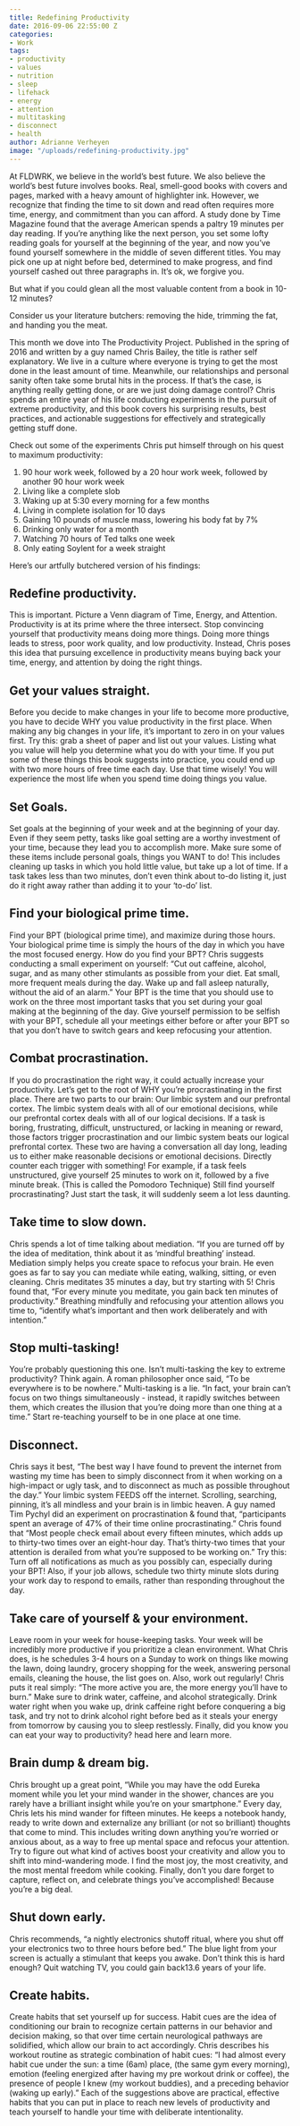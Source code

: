 ```yaml
---
title: Redefining Productivity
date: 2016-09-06 22:55:00 Z
categories:
- Work
tags:
- productivity
- values
- nutrition
- sleep
- lifehack
- energy
- attention
- multitasking
- disconnect
- health
author: Adrianne Verheyen
image: "/uploads/redefining-productivity.jpg"
---
```


At FLDWRK, we believe in the world’s best future. We also believe the world’s best future involves books. Real, smell-good books with covers and pages, marked with a heavy amount of highlighter ink. However, we recognize that finding the time to sit down and read often requires more time, energy, and commitment than you can afford.<!-- more --> A study done by Time Magazine found that the average American spends a paltry 19 minutes per day reading. If you’re anything like the next person, you set some lofty reading goals for yourself at the beginning of the year, and now you’ve found yourself somewhere in the middle of seven different titles. You may pick one up at night before bed, determined to make progress, and find yourself cashed out three paragraphs in. It’s ok, we forgive you.

But what if you could glean all the most valuable content from a book in 10-12 minutes?

Consider us your literature butchers: removing the hide, trimming the fat, and handing you the meat.

This month we dove into The Productivity Project. Published in the spring of 2016 and written by a guy named Chris Bailey, the title is rather self explanatory. We live in a culture where everyone is trying to get the most done in the least amount of time. Meanwhile, our relationships and personal sanity often take some brutal hits in the process. If that’s the case, is anything really getting done, or are we just doing damage control? Chris spends an entire year of his life conducting experiments in the pursuit of extreme productivity, and this book covers his surprising results, best practices, and actionable suggestions for effectively and strategically getting stuff done.

Check out some of the experiments Chris put himself through on his quest to maximum productivity:

1. 90 hour work week, followed by a 20 hour work week, followed by another 90 hour work week
2. Living like a complete slob
3. Waking up at 5:30 every morning for a few months
4. Living in complete isolation for 10 days
5. Gaining 10 pounds of muscle mass, lowering his body fat by 7%
6. Drinking only water for a month
7. Watching 70 hours of Ted talks one week
8. Only eating Soylent for a week straight


Here’s our artfully butchered version of his findings:

## Redefine productivity.
This is important. Picture a Venn diagram of Time, Energy, and Attention. Productivity is at its prime where the three intersect. Stop convincing yourself that productivity means doing more things. Doing more things leads to stress, poor work quality, and low productivity. Instead, Chris poses this idea that pursuing excellence in productivity means buying back your time, energy, and attention by doing the right things.

## Get your values straight.
Before you decide to make changes in your life to become more productive, you have to decide WHY you value productivity in the first place. When making any big changes in your life, it’s important to zero in on your values first. Try this: grab a sheet of paper and list out your values. Listing what you value will help you determine what you do with your time. If you put some of these things this book suggests into practice, you could end up with two more hours of free time each day. Use that time wisely! You will experience the most life when you spend time doing things you value.

## Set Goals.
Set goals at the beginning of your week and at the beginning of your day. Even if they seem petty, tasks like goal setting are a worthy investment of your time, because they lead you to accomplish more. Make sure some of these items include personal goals, things you WANT to do! This includes cleaning up tasks in which you hold little value, but take up a lot of time. If a task takes less than two minutes, don’t even think about to-do listing it, just do it right away rather than adding it to your ‘to-do’ list.

## Find your biological prime time.
Find your BPT (biological prime time), and maximize during those hours. Your biological prime time is simply the hours of the day in which you have the most focused energy. How do you find your BPT? Chris suggests conducting a small experiment on yourself: “Cut out caffeine, alcohol, sugar, and as many other stimulants as possible from your diet. Eat small, more frequent meals during the day. Wake up and fall asleep naturally, without the aid of an alarm.” Your BPT is the time that you should use to work on the three most important tasks that you set during your goal making at the beginning of the day. Give yourself permission to be selfish with your BPT, schedule all your meetings either before or after your BPT so that you don’t have to switch gears and keep refocusing your attention.

## Combat procrastination.
If you do procrastination the right way, it could actually increase your productivity. Let’s get to the root of WHY you’re procrastinating in the first place. There are two parts to our brain: Our limbic system and our prefrontal cortex. The limbic system deals with all of our emotional decisions, while our prefrontal cortex deals with all of our logical decisions. If a task is boring, frustrating, difficult, unstructured, or lacking in meaning or reward, those factors trigger procrastination and our limbic system beats our logical prefrontal cortex. These two are having a conversation all day long, leading us to either make reasonable decisions or emotional decisions. Directly counter each trigger with something! For example, if a task feels unstructured, give yourself 25 minutes to work on it, followed by a five minute break. (This is called the Pomodoro Technique) Still find yourself procrastinating? Just start the task, it will suddenly seem a lot less daunting.

## Take time to slow down.
Chris spends a lot of time talking about mediation. “If you are turned off by the idea of meditation, think about it as ‘mindful breathing’ instead. Mediation simply helps you create space to refocus your brain. He even goes as far to say you can mediate while eating, walking, sitting, or even cleaning. Chris meditates 35 minutes a day, but try starting with 5! Chris found that, “For every minute you meditate, you gain back ten minutes of productivity.” Breathing mindfully and refocusing your attention allows you time to, “identify what’s important and then work deliberately and with intention.”

## Stop multi-tasking!
You’re probably questioning this one. Isn’t multi-tasking the key to extreme productivity? Think again. A roman philosopher once said, “To be everywhere is to be nowhere.” Multi-tasking is a lie. “In fact, your brain can’t focus on two things simultaneously - instead, it rapidly switches between them, which creates the illusion that you’re doing more than one thing at a time.” Start re-teaching yourself to be in one place at one time.

## Disconnect.
Chris says it best, “The best way I have found to prevent the internet from wasting my time has been to simply disconnect from it when working on a high-impact or ugly task, and to disconnect as much as possible throughout the day.” Your limbic system FEEDS off the internet. Scrolling, searching, pinning, it’s all mindless and your brain is in limbic heaven. A guy named Tim Pychyl did an experiment on procrastination & found that, “participants spent an average of 47% of their time online procrastinating.” Chris found that “Most people check email about every fifteen minutes, which adds up to thirty-two times over an eight-hour day. That’s thirty-two times that your attention is derailed from what you’re supposed to be working on.”  Try this: Turn off all notifications as much as you possibly can, especially during your BPT! Also, if your job allows, schedule two thirty minute slots during your work day to respond to emails, rather than responding throughout the day.

## Take care of yourself & your environment.
Leave room in your week for house-keeping tasks. Your week will be incredibly more productive if you prioritize a clean environment. What Chris does, is he schedules 3-4 hours on a Sunday to work on things like mowing the lawn, doing laundry, grocery shopping for the week, answering personal emails, cleaning the house, the list goes on. Also, work out regularly! Chris puts it real simply: “The more active you are, the more energy you’ll have to burn.” Make sure to drink water, caffeine, and alcohol strategically. Drink water right when you wake up, drink caffeine right before conquering a big task, and try not to drink alcohol right before bed as it steals your energy from tomorrow by causing you to sleep restlessly. Finally, did you know you can eat your way to productivity? head here and learn more.

## Brain dump & dream big.
Chris brought up a great point, “While you may have the odd Eureka moment while you let your mind wander in the shower, chances are you rarely have a brilliant insight while you’re on your smartphone.” Every day, Chris lets his mind wander for fifteen minutes. He keeps a notebook handy, ready to write down and externalize any brilliant (or not so brilliant) thoughts that come to mind. This includes writing down anything you’re worried or anxious about, as a way to free up mental space and refocus your attention. Try to figure out what kind of actives boost your creativity and allow you to shift into mind-wandering mode. I find the most joy, the most creativity, and the most mental freedom while cooking. Finally, don’t you dare forget to capture, reflect on, and celebrate things you’ve accomplished! Because you’re a big deal.

## Shut down early.
Chris recommends, “a nightly electronics shutoff ritual, where you shut off your electronics two to three hours before bed.” The blue light from your screen is actually a stimulant that keeps you awake. Don’t think this is hard enough? Quit watching TV, you could gain back13.6 years of your life.

## Create habits.
Create habits that set yourself up for success. Habit cues are the idea of conditioning our brain to recognize certain patterns in our behavior and decision making, so that over time certain neurological pathways are solidified, which allow our brain to act accordingly. Chris describes his workout routine as strategic combination of habit cues: “I had almost every habit cue under the sun: a time (6am) place, (the same gym every morning), emotion (feeling energized after having my pre workout drink or coffee), the presence of people I knew (my workout buddies), and a preceding behavior (waking up early).” Each of the suggestions above are practical, effective habits that you can put in place to reach new levels of productivity and teach yourself to handle your time with deliberate intentionality.
